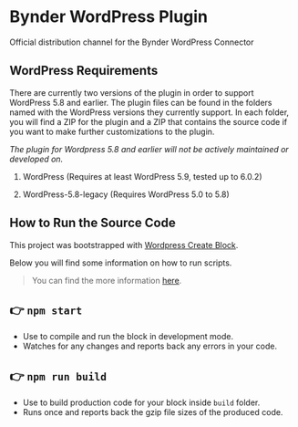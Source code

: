 # Bynder WordPress Plugin

Official distribution channel for the Bynder WordPress Connector

## WordPress Requirements

There are currently two versions of the plugin in order to support WordPress 5.8 and earlier. The plugin files can be found in the folders named with the WordPress versions they currently support. In each folder, you will find a ZIP for the plugin and a ZIP that contains the source code if you want to make further customizations to the plugin.  

_The plugin for Wordpress 5.8 and earlier will not be actively maintained or developed on._ 

1. WordPress (Requires at least WordPress 5.9, tested up to 6.0.2)

2. WordPress-5.8-legacy (Requires WordPress 5.0 to 5.8)

## How to Run the Source Code

This project was bootstrapped with [Wordpress Create Block](https://github.com/WordPress/gutenberg/blob/1f92999896beb98a572f46722e35b31b1de8d547/packages/create-block/README.md).

Below you will find some information on how to run scripts.

> You can find the more information [here](https://developer.wordpress.org/block-editor/reference-guides/packages/packages-create-block/).

## 👉 `npm start`

- Use to compile and run the block in development mode.
- Watches for any changes and reports back any errors in your code.

## 👉 `npm run build`

- Use to build production code for your block inside `build` folder.
- Runs once and reports back the gzip file sizes of the produced code.
